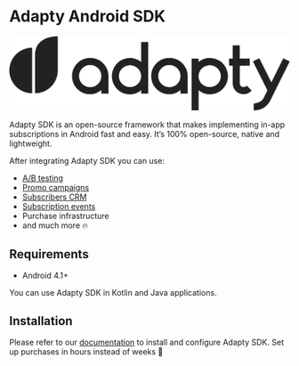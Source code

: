 # Adapty Android SDK

![Adapty: CRM for mobile apps with subscriptions](/adapty.png)

Adapty SDK is an open-source framework that makes implementing in-app subscriptions in Android fast and easy. It’s 100% open-source, native and lightweight.

After integrating Adapty SDK you can use:

- [A/B testing](https://docs.adapty.io/purchase-infrastructure/ab-tests)
- [Promo campaigns](https://docs.adapty.io/profiles-and-promo-campaigns/promo-campaigns)
- [Subscribers CRM](https://docs.adapty.io/profiles-and-promo-campaigns/profiles)
- [Subscription events](https://docs.adapty.io/analytics/integrations)
- Purchase infrastructure
- and much more :fire:

## Requirements
- Android 4.1+

You can use Adapty SDK in Kotlin and Java applications.

## Installation
Please refer to our [documentation](https://docs.adapty.io/sdk/integrating-adapty-sdk/android-sdk-intro/android-sdk-installation) to install and configure Adapty SDK. Set up purchases in hours instead of weeks :rocket: